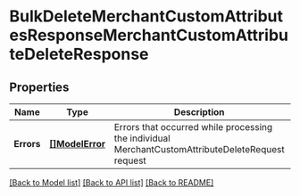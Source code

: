 # BulkDeleteMerchantCustomAttributesResponseMerchantCustomAttributeDeleteResponse

## Properties
Name | Type | Description | Notes
------------ | ------------- | ------------- | -------------
**Errors** | [**[]ModelError**](Error.md) | Errors that occurred while processing the individual MerchantCustomAttributeDeleteRequest request | [optional] [default to null]

[[Back to Model list]](../README.md#documentation-for-models) [[Back to API list]](../README.md#documentation-for-api-endpoints) [[Back to README]](../README.md)

